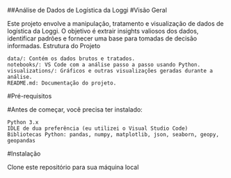 ##Análise de Dados de Logística da Loggi
#Visão Geral

Este projeto envolve a manipulação, tratamento e visualização de dados de logística da Loggi. O objetivo é extrair insights valiosos dos dados, identificar padrões e fornecer uma base para tomadas de decisão informadas.
Estrutura do Projeto

    data/: Contém os dados brutos e tratados.
    notebooks/: VS Code com a análise passo a passo usando Python.
    visualizations/: Gráficos e outras visualizações geradas durante a análise.
    README.md: Documentação do projeto.

#Pré-requisitos

#Antes de começar, você precisa ter instalado:

    Python 3.x
    IDLE de dua preferência (eu utilizei o Visual Studio Code)
    Bibliotecas Python: pandas, numpy, matplotlib, json, seaborn, geopy, geopandas


#Instalação

Clone este repositório para sua máquina local


